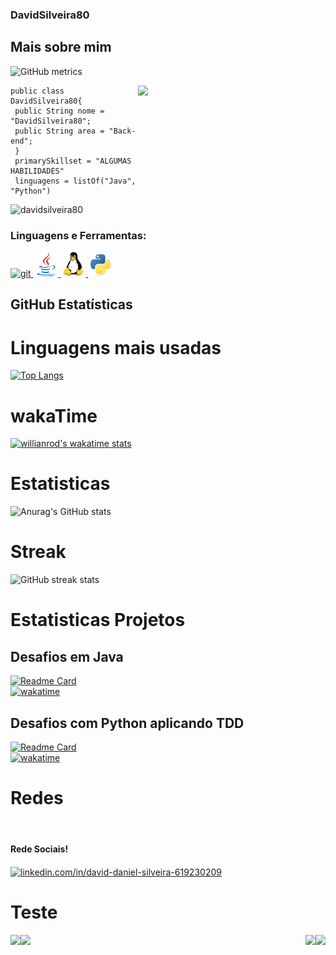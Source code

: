 ### DavidSilveira80

## Mais sobre mim

![GitHub metrics](https://metrics.lecoq.io/DavidSilveira80)

<img align="right" width="300" src="https://i2.wp.com/allhtaccess.info/wp-content/uploads/2018/03/programming.gif?fit=1281%2C716&ssl=1" />

```Java/Python
public class DavidSilveira80{
 public String nome = "DavidSilveira80";
 public String area = "Back-end";
 }
 primarySkillset = "ALGUMAS HABILIDADES"
 linguagens = listOf("Java", "Python") 
```


<p align="left"> <img src="https://komarev.com/ghpvc/?username=davidsilveira80&label=Profile%20views&color=0e75b6&style=flat" alt="davidsilveira80" /> </p>


<h3 align="left">Linguagens e Ferramentas:</h3>
<p align="left"> <a href="https://git-scm.com/" target="_blank" rel="noreferrer"> <img src="https://www.vectorlogo.zone/logos/git-scm/git-scm-icon.svg" alt="git" width="40" height="40"/> </a> <a href="https://www.java.com" target="_blank" rel="noreferrer"> <img src="https://raw.githubusercontent.com/devicons/devicon/master/icons/java/java-original.svg" alt="java" width="40" height="40"/> </a> <a href="https://www.linux.org/" target="_blank" rel="noreferrer"> <img src="https://raw.githubusercontent.com/devicons/devicon/master/icons/linux/linux-original.svg" alt="linux" width="40" height="40"/> </a> <a href="https://www.python.org" target="_blank" rel="noreferrer"> <img src="https://raw.githubusercontent.com/devicons/devicon/master/icons/python/python-original.svg" alt="python" width="40" height="40"/> </a> </p>



## **GitHub Estatísticas**

# Linguagens mais usadas
[![Top Langs](https://github-readme-stats.vercel.app/api/top-langs/?username=Davidsilveira80&show_icons=true&theme=highcontrast&langs_count=8)](https://github.com/anuraghazra/github-readme-stats)

# wakaTime
[![willianrod's wakatime stats](https://github-readme-stats.vercel.app/api/wakatime?username=DavidSilveira80&show_icons=true&theme=highcontrast&)](https://github.com/anuraghazra/github-readme-stats)

# Estatisticas 
![Anurag's GitHub stats](https://github-readme-stats.vercel.app/api?username=DavidSilveira80&show_icons=true&theme=highcontrast)

# Streak
![GitHub streak stats](https://github-readme-streak-stats.herokuapp.com/?user=DavidSilveira80&show_icons=true&theme=highcontrast) 

#  Estatisticas Projetos

## Desafios em Java

[![Readme Card](https://github-readme-stats.vercel.app/api/pin/?username=DavidSilveira80&show_owner=true&show_icons=true&theme=highcontrast&repo=Desafios_beecrowd_java)](https://github.com/DavidSilveira80/Desafios_beecrowd_java)<br>
[![wakatime](https://wakatime.com/badge/github/DavidSilveira80/Desafios_beecrowd_java.svg)](https://wakatime.com/badge/github/DavidSilveira80/Desafios_beecrowd_java)

## Desafios com Python aplicando TDD

[![Readme Card](https://github-readme-stats.vercel.app/api/pin/?username=DavidSilveira80&show_owner=true&show_icons=true&theme=highcontrast&repo=Testes-Unitarios_Python)](https://github.com/DavidSilveira80/Testes-Unitarios_Python)<br>
[![wakatime](https://wakatime.com/badge/github/DavidSilveira80/Testes-Unitarios_Python.svg)](https://wakatime.com/badge/github/DavidSilveira80/Testes-Unitarios_Python)

# Redes

[linkedin]: https://www.linkedin.com/in/david-daniel-silveira-619230209/
<br>


#### Rede Sociais!
<p align="left">
<a href="https://linkedin.com/in/linkedin.com/in/david-daniel-silveira-619230209" target="blank"><img align="center" src="https://raw.githubusercontent.com/rahuldkjain/github-profile-readme-generator/master/src/images/icons/Social/linked-in-alt.svg" alt="linkedin.com/in/david-daniel-silveira-619230209" height="30" width="40" /></a>
</p>

# Teste

<a href="https://github.com/DavidSilveira80/github-readme-stats">
  <img align="left" src="https://github-readme-stats.vercel.app/api/pin/?username=DavidSilveira80&repo=Desafios_beecrowd_Java&theme=highcontrast" />
</a>
<a href="https://github.com/DavidSilveira80/github-readme-stats">
  <img align="right" src="https://github-readme-stats.vercel.app/api/pin/?username=DavidSilveira80&repo=Testes-Unitarios_Python&theme=highcontrast"/>
</a>
<a href="https://wakatime.com/badge/github/DavidSilveira80/Desafios_beecrowd_java">
  <img align="left" src="https://wakatime.com/badge/github/DavidSilveira80/Desafios_beecrowd_java.svg"/>
</a>

<a href="https://wakatime.com/badge/github/DavidSilveira80/Testes-Unitarios_Python">
  <img align="right" src="https://wakatime.com/badge/github/DavidSilveira80/Testes-Unitarios_Python.svg"/>
</a>

<br />
<br />

